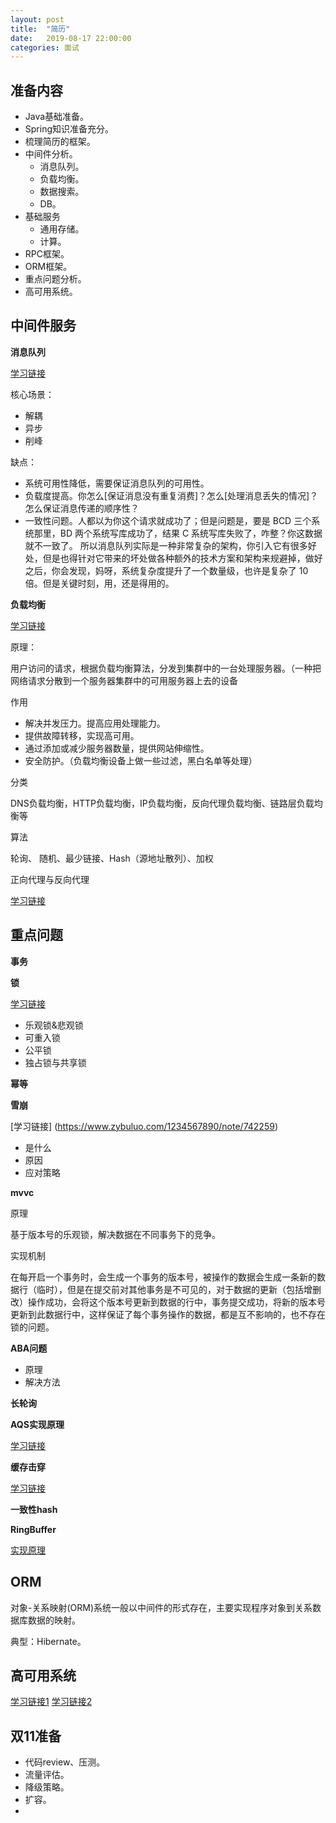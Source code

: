 ```yaml
---
layout: post
title:  "简历"
date:   2019-08-17 22:00:00
categories: 面试
---
```


## 准备内容

* Java基础准备。
* Spring知识准备充分。
* 梳理简历的框架。
* 中间件分析。
    * 消息队列。
    * 负载均衡。
    * 数据搜索。
    * DB。
* 基础服务
    * 通用存储。
    * 计算。
* RPC框架。
* ORM框架。
* 重点问题分析。
* 高可用系统。

## 中间件服务

**消息队列**

[学习链接](https://www.cnblogs.com/wuzm/p/11105176.html)

核心场景：

* 解耦
* 异步
* 削峰

缺点：

* 系统可用性降低，需要保证消息队列的可用性。
* 负载度提高。你怎么[保证消息没有重复消费]？怎么[处理消息丢失的情况]？怎么保证消息传递的顺序性？
* 一致性问题。人都以为你这个请求就成功了；但是问题是，要是 BCD 三个系统那里，BD 两个系统写库成功了，结果 C 系统写库失败了，咋整？你这数据就不一致了。
所以消息队列实际是一种非常复杂的架构，你引入它有很多好处，但是也得针对它带来的坏处做各种额外的技术方案和架构来规避掉，做好之后，你会发现，妈呀，系统复杂度提升了一个数量级，也许是复杂了 10 倍。但是关键时刻，用，还是得用的。

**负载均衡**

[学习链接](https://www.jianshu.com/p/c91fe3f94e5c)

原理：

用户访问的请求，根据负载均衡算法，分发到集群中的一台处理服务器。（一种把网络请求分散到一个服务器集群中的可用服务器上去的设备

作用

* 解决并发压力。提高应用处理能力。
* 提供故障转移，实现高可用。
* 通过添加或减少服务器数量，提供网站伸缩性。
* 安全防护。（负载均衡设备上做一些过滤，黑白名单等处理）

分类

DNS负载均衡，HTTP负载均衡，IP负载均衡，反向代理负载均衡、链路层负载均衡等

算法

轮询、 随机、最少链接、Hash（源地址散列）、加权

正向代理与反向代理

[学习链接](https://www.cnblogs.com/xudong-bupt/p/8661523.html)

## 重点问题

**事务**

**锁**

[学习链接](https://www.jianshu.com/p/59469da035e7)

* 乐观锁&悲观锁
* 可重入锁
* 公平锁
* 独占锁与共享锁

**幂等**

**雪崩**

[学习链接] (https://www.zybuluo.com/1234567890/note/742259)

* 是什么
* 原因
* 应对策略


**mvvc**

原理

基于版本号的乐观锁，解决数据在不同事务下的竞争。

实现机制

在每开启一个事务时，会生成一个事务的版本号，被操作的数据会生成一条新的数据行（临时），但是在提交前对其他事务是不可见的，对于数据的更新（包括增删改）操作成功，会将这个版本号更新到数据的行中，事务提交成功，将新的版本号更新到此数据行中，这样保证了每个事务操作的数据，都是互不影响的，也不存在锁的问题。

**ABA问题**

* 原理
* 解决方法

**长轮询**

**AQS实现原理**

[学习链接](https://www.cnblogs.com/iou123lg/p/9464385.html)

**缓存击穿**

[学习链接](https://baijiahao.baidu.com/s?id=1619572269435584821&wfr=spider&for=pc)

**一致性hash**

**RingBuffer**

[实现原理](https://blog.csdn.net/jkqwd1222/article/details/82194305)

## ORM

对象-关系映射(ORM)系统一般以中间件的形式存在，主要实现程序对象到关系数据库数据的映射。

典型：Hibernate。

## 高可用系统

[学习链接1](https://blog.csdn.net/hustspy1990/article/details/78008324)
[学习链接2](https://www.cnblogs.com/rwxwsblog/p/6652872.html)

## 双11准备

* 代码review、压测。
* 流量评估。
* 降级策略。
* 扩容。
* 